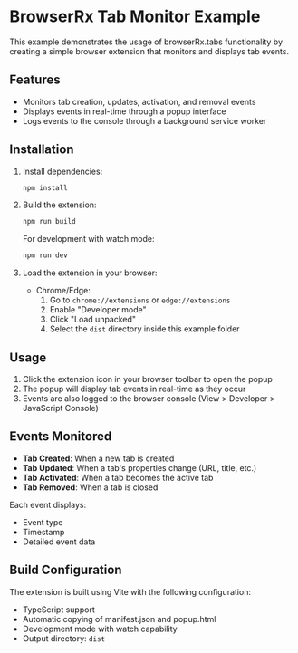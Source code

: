# BrowserRx Tab Monitor Example

This example demonstrates the usage of browserRx.tabs functionality by creating a simple browser extension that monitors and displays tab events.

## Features

- Monitors tab creation, updates, activation, and removal events
- Displays events in real-time through a popup interface
- Logs events to the console through a background service worker

## Installation

1. Install dependencies:
   ```bash
   npm install
   ```

2. Build the extension:
   ```bash
   npm run build
   ```
   
   For development with watch mode:
   ```bash
   npm run dev
   ```

3. Load the extension in your browser:
   - Chrome/Edge:
     1. Go to `chrome://extensions` or `edge://extensions`
     2. Enable "Developer mode"
     3. Click "Load unpacked"
     4. Select the `dist` directory inside this example folder

## Usage

1. Click the extension icon in your browser toolbar to open the popup
2. The popup will display tab events in real-time as they occur
3. Events are also logged to the browser console (View > Developer > JavaScript Console)

## Events Monitored

- **Tab Created**: When a new tab is created
- **Tab Updated**: When a tab's properties change (URL, title, etc.)
- **Tab Activated**: When a tab becomes the active tab
- **Tab Removed**: When a tab is closed

Each event displays:
- Event type
- Timestamp
- Detailed event data

## Build Configuration

The extension is built using Vite with the following configuration:
- TypeScript support
- Automatic copying of manifest.json and popup.html
- Development mode with watch capability
- Output directory: `dist` 